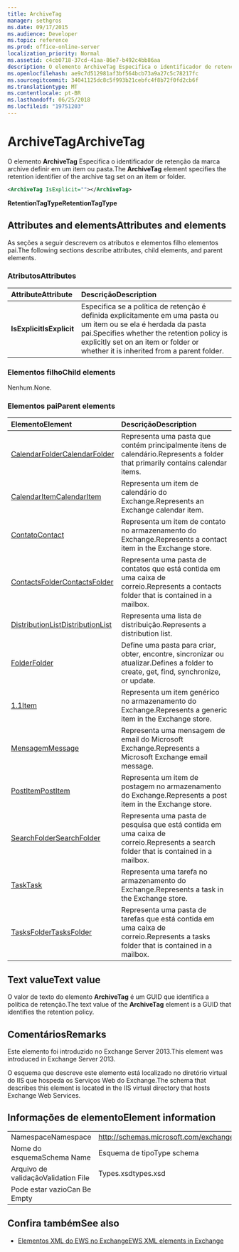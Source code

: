 ```yaml
---
title: ArchiveTag
manager: sethgros
ms.date: 09/17/2015
ms.audience: Developer
ms.topic: reference
ms.prod: office-online-server
localization_priority: Normal
ms.assetid: c4cb0718-37cd-41aa-86e7-b492c4bb86aa
description: O elemento ArchiveTag Especifica o identificador de retenção da marca archive definir em um item ou pasta.
ms.openlocfilehash: ae9c7d512981af3bf564bcb73a9a27c5c78217fc
ms.sourcegitcommit: 34041125dc8c5f993b21cebfc4f8b72f0fd2cb6f
ms.translationtype: MT
ms.contentlocale: pt-BR
ms.lasthandoff: 06/25/2018
ms.locfileid: "19751203"
---
```

# <a name="archivetag"></a><span data-ttu-id="76bd8-103">ArchiveTag</span><span class="sxs-lookup"><span data-stu-id="76bd8-103">ArchiveTag</span></span>

<span data-ttu-id="76bd8-104">O elemento **ArchiveTag** Especifica o identificador de retenção da marca archive definir em um item ou pasta.</span><span class="sxs-lookup"><span data-stu-id="76bd8-104">The **ArchiveTag** element specifies the retention identifier of the archive tag set on an item or folder.</span></span> 
  
```XML
<ArchiveTag IsExplicit=""></ArchiveTag>
```

 <span data-ttu-id="76bd8-105">**RetentionTagType**</span><span class="sxs-lookup"><span data-stu-id="76bd8-105">**RetentionTagType**</span></span>
## <a name="attributes-and-elements"></a><span data-ttu-id="76bd8-106">Attributes and elements</span><span class="sxs-lookup"><span data-stu-id="76bd8-106">Attributes and elements</span></span>

<span data-ttu-id="76bd8-107">As seções a seguir descrevem os atributos e elementos filho elementos pai.</span><span class="sxs-lookup"><span data-stu-id="76bd8-107">The following sections describe attributes, child elements, and parent elements.</span></span>
  
### <a name="attributes"></a><span data-ttu-id="76bd8-108">Atributos</span><span class="sxs-lookup"><span data-stu-id="76bd8-108">Attributes</span></span>

|<span data-ttu-id="76bd8-109">**Attribute**</span><span class="sxs-lookup"><span data-stu-id="76bd8-109">**Attribute**</span></span>|<span data-ttu-id="76bd8-110">**Descrição**</span><span class="sxs-lookup"><span data-stu-id="76bd8-110">**Description**</span></span>|
|:-----|:-----|
|<span data-ttu-id="76bd8-111">**IsExplicit**</span><span class="sxs-lookup"><span data-stu-id="76bd8-111">**IsExplicit**</span></span> <br/> |<span data-ttu-id="76bd8-112">Especifica se a política de retenção é definida explicitamente em uma pasta ou um item ou se ela é herdada da pasta pai.</span><span class="sxs-lookup"><span data-stu-id="76bd8-112">Specifies whether the retention policy is explicitly set on an item or folder or whether it is inherited from a parent folder.</span></span>  <br/> |
   
### <a name="child-elements"></a><span data-ttu-id="76bd8-113">Elementos filho</span><span class="sxs-lookup"><span data-stu-id="76bd8-113">Child elements</span></span>

<span data-ttu-id="76bd8-114">Nenhum.</span><span class="sxs-lookup"><span data-stu-id="76bd8-114">None.</span></span>
  
### <a name="parent-elements"></a><span data-ttu-id="76bd8-115">Elementos pai</span><span class="sxs-lookup"><span data-stu-id="76bd8-115">Parent elements</span></span>

|<span data-ttu-id="76bd8-116">**Elemento**</span><span class="sxs-lookup"><span data-stu-id="76bd8-116">**Element**</span></span>|<span data-ttu-id="76bd8-117">**Descrição**</span><span class="sxs-lookup"><span data-stu-id="76bd8-117">**Description**</span></span>|
|:-----|:-----|
|[<span data-ttu-id="76bd8-118">CalendarFolder</span><span class="sxs-lookup"><span data-stu-id="76bd8-118">CalendarFolder</span></span>](calendarfolder.md) <br/> |<span data-ttu-id="76bd8-119">Representa uma pasta que contém principalmente itens de calendário.</span><span class="sxs-lookup"><span data-stu-id="76bd8-119">Represents a folder that primarily contains calendar items.</span></span>  <br/> |
|[<span data-ttu-id="76bd8-120">CalendarItem</span><span class="sxs-lookup"><span data-stu-id="76bd8-120">CalendarItem</span></span>](calendaritem.md) <br/> |<span data-ttu-id="76bd8-121">Representa um item de calendário do Exchange.</span><span class="sxs-lookup"><span data-stu-id="76bd8-121">Represents an Exchange calendar item.</span></span>  <br/> |
|[<span data-ttu-id="76bd8-122">Contato</span><span class="sxs-lookup"><span data-stu-id="76bd8-122">Contact</span></span>](contact.md) <br/> |<span data-ttu-id="76bd8-123">Representa um item de contato no armazenamento do Exchange.</span><span class="sxs-lookup"><span data-stu-id="76bd8-123">Represents a contact item in the Exchange store.</span></span>  <br/> |
|[<span data-ttu-id="76bd8-124">ContactsFolder</span><span class="sxs-lookup"><span data-stu-id="76bd8-124">ContactsFolder</span></span>](contactsfolder.md) <br/> |<span data-ttu-id="76bd8-125">Representa uma pasta de contatos que está contida em uma caixa de correio.</span><span class="sxs-lookup"><span data-stu-id="76bd8-125">Represents a contacts folder that is contained in a mailbox.</span></span>  <br/> |
|[<span data-ttu-id="76bd8-126">DistributionList</span><span class="sxs-lookup"><span data-stu-id="76bd8-126">DistributionList</span></span>](distributionlist.md) <br/> |<span data-ttu-id="76bd8-127">Representa uma lista de distribuição.</span><span class="sxs-lookup"><span data-stu-id="76bd8-127">Represents a distribution list.</span></span>  <br/> |
|[<span data-ttu-id="76bd8-128">Folder</span><span class="sxs-lookup"><span data-stu-id="76bd8-128">Folder</span></span>](folder.md) <br/> |<span data-ttu-id="76bd8-129">Define uma pasta para criar, obter, encontre, sincronizar ou atualizar.</span><span class="sxs-lookup"><span data-stu-id="76bd8-129">Defines a folder to create, get, find, synchronize, or update.</span></span>  <br/> |
|[<span data-ttu-id="76bd8-130">1.1</span><span class="sxs-lookup"><span data-stu-id="76bd8-130">Item</span></span>](item.md) <br/> |<span data-ttu-id="76bd8-131">Representa um item genérico no armazenamento do Exchange.</span><span class="sxs-lookup"><span data-stu-id="76bd8-131">Represents a generic item in the Exchange store.</span></span>  <br/> |
|[<span data-ttu-id="76bd8-132">Mensagem</span><span class="sxs-lookup"><span data-stu-id="76bd8-132">Message</span></span>](message-ex15websvcsotherref.md) <br/> |<span data-ttu-id="76bd8-133">Representa uma mensagem de email do Microsoft Exchange.</span><span class="sxs-lookup"><span data-stu-id="76bd8-133">Represents a Microsoft Exchange email message.</span></span>  <br/> |
|[<span data-ttu-id="76bd8-134">PostItem</span><span class="sxs-lookup"><span data-stu-id="76bd8-134">PostItem</span></span>](postitem.md) <br/> |<span data-ttu-id="76bd8-135">Representa um item de postagem no armazenamento do Exchange.</span><span class="sxs-lookup"><span data-stu-id="76bd8-135">Represents a post item in the Exchange store.</span></span>  <br/> |
|[<span data-ttu-id="76bd8-136">SearchFolder</span><span class="sxs-lookup"><span data-stu-id="76bd8-136">SearchFolder</span></span>](searchfolder.md) <br/> |<span data-ttu-id="76bd8-137">Representa uma pasta de pesquisa que está contida em uma caixa de correio.</span><span class="sxs-lookup"><span data-stu-id="76bd8-137">Represents a search folder that is contained in a mailbox.</span></span>  <br/> |
|[<span data-ttu-id="76bd8-138">Task</span><span class="sxs-lookup"><span data-stu-id="76bd8-138">Task</span></span>](task.md) <br/> |<span data-ttu-id="76bd8-139">Representa uma tarefa no armazenamento do Exchange.</span><span class="sxs-lookup"><span data-stu-id="76bd8-139">Represents a task in the Exchange store.</span></span>  <br/> |
|[<span data-ttu-id="76bd8-140">TasksFolder</span><span class="sxs-lookup"><span data-stu-id="76bd8-140">TasksFolder</span></span>](tasksfolder.md) <br/> |<span data-ttu-id="76bd8-141">Representa uma pasta de tarefas que está contida em uma caixa de correio.</span><span class="sxs-lookup"><span data-stu-id="76bd8-141">Represents a tasks folder that is contained in a mailbox.</span></span>  <br/> |
   
## <a name="text-value"></a><span data-ttu-id="76bd8-142">Text value</span><span class="sxs-lookup"><span data-stu-id="76bd8-142">Text value</span></span>

<span data-ttu-id="76bd8-143">O valor de texto do elemento **ArchiveTag** é um GUID que identifica a política de retenção.</span><span class="sxs-lookup"><span data-stu-id="76bd8-143">The text value of the **ArchiveTag** element is a GUID that identifies the retention policy.</span></span> 
  
## <a name="remarks"></a><span data-ttu-id="76bd8-144">Comentários</span><span class="sxs-lookup"><span data-stu-id="76bd8-144">Remarks</span></span>

<span data-ttu-id="76bd8-145">Este elemento foi introduzido no Exchange Server 2013.</span><span class="sxs-lookup"><span data-stu-id="76bd8-145">This element was introduced in Exchange Server 2013.</span></span>
  
<span data-ttu-id="76bd8-146">O esquema que descreve este elemento está localizado no diretório virtual do IIS que hospeda os Serviços Web do Exchange.</span><span class="sxs-lookup"><span data-stu-id="76bd8-146">The schema that describes this element is located in the IIS virtual directory that hosts Exchange Web Services.</span></span>
  
## <a name="element-information"></a><span data-ttu-id="76bd8-147">Informações de elemento</span><span class="sxs-lookup"><span data-stu-id="76bd8-147">Element information</span></span>

|||
|:-----|:-----|
|<span data-ttu-id="76bd8-148">Namespace</span><span class="sxs-lookup"><span data-stu-id="76bd8-148">Namespace</span></span>  <br/> |http://schemas.microsoft.com/exchange/services/2006/types  <br/> |
|<span data-ttu-id="76bd8-149">Nome do esquema</span><span class="sxs-lookup"><span data-stu-id="76bd8-149">Schema Name</span></span>  <br/> |<span data-ttu-id="76bd8-150">Esquema de tipo</span><span class="sxs-lookup"><span data-stu-id="76bd8-150">Type schema</span></span>  <br/> |
|<span data-ttu-id="76bd8-151">Arquivo de validação</span><span class="sxs-lookup"><span data-stu-id="76bd8-151">Validation File</span></span>  <br/> |<span data-ttu-id="76bd8-152">Types.xsd</span><span class="sxs-lookup"><span data-stu-id="76bd8-152">types.xsd</span></span>  <br/> |
|<span data-ttu-id="76bd8-153">Pode estar vazio</span><span class="sxs-lookup"><span data-stu-id="76bd8-153">Can Be Empty</span></span>  <br/> ||
   
## <a name="see-also"></a><span data-ttu-id="76bd8-154">Confira também</span><span class="sxs-lookup"><span data-stu-id="76bd8-154">See also</span></span>

- [<span data-ttu-id="76bd8-155">Elementos XML do EWS no Exchange</span><span class="sxs-lookup"><span data-stu-id="76bd8-155">EWS XML elements in Exchange</span></span>](ews-xml-elements-in-exchange.md)

